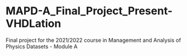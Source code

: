 # MAPD-A_Final_Project_Present-VHDLation
Final project for the 2021/2022 course in Management and Analysis of Physics Datasets - Module A
